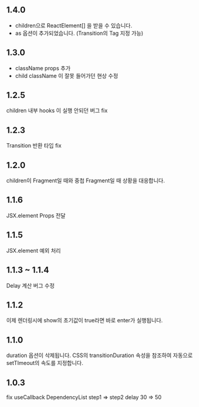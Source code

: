 ## 1.4.0

- children으로 ReactElement[] 을 받을 수 있습니다.
- as 옵션이 추가되었습니다. (Transition의 Tag 지정 가능)

## 1.3.0

- className props 추가
- child className 이 잘못 들어가던 현상 수정

## 1.2.5

children 내부 hooks 이 실행 안되던 버그 fix

## 1.2.3

Transition 반환 타입 fix

## 1.2.0

children이 Fragment일 때와 중첩 Fragment일 때 상황을 대응합니다.

## 1.1.6

JSX.element Props 전달

## 1.1.5

JSX.element 예외 처리

## 1.1.3 ~ 1.1.4

Delay 계산 버그 수정

## 1.1.2

이제 렌더링시에 show의 초기값이 true라면 바로 enter가 실행됩니다.

## 1.1.0

duration 옵션이 삭제됩니다.
CSS의 transitionDuration 속성을 참조하여 자동으로 setTImeout의 속도를 지정합니다.

## 1.0.3

fix useCallback DependencyList
step1 => step2 delay 30 => 50
